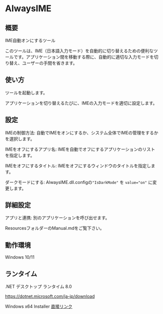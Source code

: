 # AlwaysIME

## 概要

IME自動オンにするツール

このツールは、IME（日本語入力モード）を自動的に切り替えるための便利なツールです。アプリケーション間を移動する際に、自動的に適切な入力モードを切り替え、ユーザーの手間を省きます。

## 使い方

ツールを起動します。

アプリケーションを切り替えるたびに、IMEの入力モードを適切に設定します。

## 設定

IMEの制御方法: 自動でIMEをオンにするか、システム全体でIMEの管理をするかを選択します。

IMEをオフにするアプリ名: IMEを自動でオフにするアプリケーションのリストを指定します。

IMEをオフにするタイトル: IMEをオフにするウィンドウのタイトルを指定します。

ダークモードにする: AlwaysIME.dll.configの```"IsDarkMode"``` を ```value="on"``` に変更します。

## 詳細設定

アプリと連携: 別のアプリケーションを呼び出せます。

ResourcesフォルダーのManual.mdをご覧下さい。

## 動作環境

Windows 10/11

## ランタイム

.NET デスクトップ ランタイム 8.0

https://dotnet.microsoft.com/ja-jp/download

Windows x64 Installer [直接リンク](https://builds.dotnet.microsoft.com/dotnet/Runtime/8.0.17/dotnet-runtime-8.0.17-win-x64.exe)
